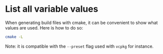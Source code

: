 # List all variable values
When generating build files with cmake, it can be
convenient to show what values are used. Here is how to
do so:

``` sh
cmake -L
```

Note: it is compatible with the `--preset` flag used
with `vcpkg` for instance.

